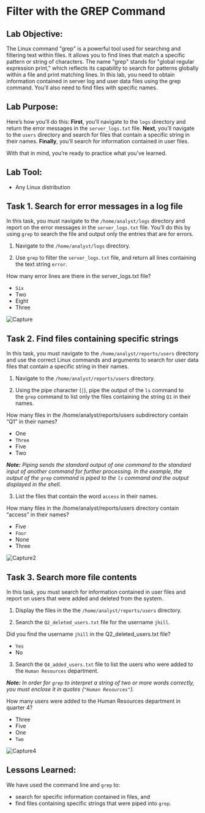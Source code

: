 # Filter with the GREP Command

## Lab Objective:

The Linux command "grep" is a powerful tool used for searching and filtering text within files. It allows you to find lines that match a specific pattern or string of characters. The name "grep" stands for "global regular expression print," which reflects its capability to search for patterns globally within a file and print matching lines.
In this lab, you need to obtain information contained in server log and user data files using the grep command. You'll also need to find files with specific names.




## Lab Purpose:

Here’s how you’ll do this: **First**, you’ll navigate to the `logs` directory and return the error messages in the `server_logs.txt` file. **Next**, you’ll navigate to the `users` directory and search for files that contain a specific string in their names. **Finally**, you’ll search for information contained in user files.

With that in mind, you’re ready to practice what you've learned.

## Lab Tool:
- Any Linux distribution



## Task 1. Search for error messages in a log file

In this task, you must navigate to the `/home/analyst/logs` directory and report on the error messages in the `server_logs.txt` file. You’ll do this by using `grep` to search the file and output only the entries that are for errors.

1. Navigate to the `/home/analyst/logs` directory.

2. Use `grep` to filter the `server_logs.txt` file, and return all lines containing the text string `error`.


How many error lines are there in the server_logs.txt file?

- `Six`
- Two
- Eight
- Three

![Capture](https://github.com/cosbey/linux-admin/assets/32424700/871fa0a7-f843-4bad-9904-a5d81343cbae)


## Task 2. Find files containing specific strings

In this task, you must navigate to the `/home/analyst/reports/users` directory and use the correct Linux commands and arguments to search for user data files that contain a specific string in their names.

1. Navigate to the `/home/analyst/reports/users` directory.

2. Using the pipe character (`|`), pipe the output of the `ls` command to the `grep` command to list only the files containing the string `Q1` in their names.

How many files in the /home/analyst/reports/users subdirectory contain “Q1” in their names?

- One
-  `Three`
- Five
- Two


_**Note:** Piping sends the standard output of one command to the standard input of another command for further processing. In the example, the output of the `grep` command is piped to the `ls` command and the output displayed in the shell._

3. List the files that contain the word `access` in their names.

How many files in the /home/analyst/reports/users directory contain “access” in their names?

- Five
- `Four`
- None
- Three

![Capture2](https://github.com/cosbey/linux-admin/assets/32424700/cb55685d-ca46-4250-a6b1-3ea04d490197)


## Task 3. Search more file contents

In this task, you must search for information contained in user files and report on users that were added and deleted from the system.

1. Display the files in the the `/home/analyst/reports/users` directory.

2. Search the `Q2_deleted_users.txt` file for the username `jhill`.

Did you find the username `jhill` in the Q2_deleted_users.txt file?

- `Yes`
- No



3. Search the `Q4_added_users.txt` file to list the users who were added to the `Human Resources` department.

_**Note:** In order for `grep` to interpret a string of two or more words correctly, you must enclose it in quotes (`"Human Resources"`)._

How many users were added to the Human Resources department in quarter 4?

- Three
- Five
- One
-  `Two`


![Capture4](https://github.com/cosbey/linux-admin/assets/32424700/aac1e870-7589-4b0d-af6b-3bbced118dc1)



## Lessons Learned: 


We have used the command line and `grep` to:

- search for specific information contained in files, and
- find files containing specific strings that were piped into `grep`.


